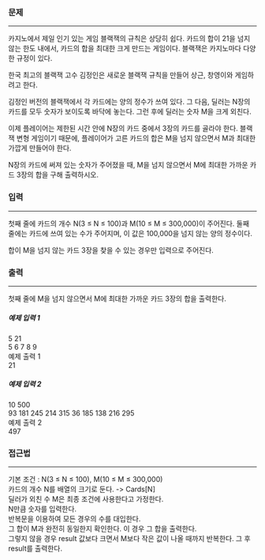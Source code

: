 ### 문제

---

카지노에서 제일 인기 있는 게임 블랙잭의 규칙은 상당히 쉽다. 카드의 합이 21을 넘지 않는 한도 내에서, 카드의 합을 최대한 크게 만드는 게임이다. 블랙잭은 카지노마다 다양한 규정이 있다.

한국 최고의 블랙잭 고수 김정인은 새로운 블랙잭 규칙을 만들어 상근, 창영이와 게임하려고 한다.

김정인 버전의 블랙잭에서 각 카드에는 양의 정수가 쓰여 있다. 그 다음, 딜러는 N장의 카드를 모두 숫자가 보이도록 바닥에 놓는다. 그런 후에 딜러는 숫자 M을 크게 외친다.

이제 플레이어는 제한된 시간 안에 N장의 카드 중에서 3장의 카드를 골라야 한다. 블랙잭 변형 게임이기 때문에, 플레이어가 고른 카드의 합은 M을 넘지 않으면서 M과 최대한 가깝게 만들어야 한다.

N장의 카드에 써져 있는 숫자가 주어졌을 때, M을 넘지 않으면서 M에 최대한 가까운 카드 3장의 합을 구해 출력하시오.

### 입력

---

첫째 줄에 카드의 개수 N(3 ≤ N ≤ 100)과 M(10 ≤ M ≤ 300,000)이 주어진다. 둘째 줄에는 카드에 쓰여 있는 수가 주어지며, 이 값은 100,000을 넘지 않는 양의 정수이다.

합이 M을 넘지 않는 카드 3장을 찾을 수 있는 경우만 입력으로 주어진다.

### 출력

---

첫째 줄에 M을 넘지 않으면서 M에 최대한 가까운 카드 3장의 합을 출력한다.

##### 예제 입력 1 <br>
5 21 <br>
5 6 7 8 9 <br>
예제 출력 1 <br>
21

##### 예제 입력 2 <br>
10 500 <br>
93 181 245 214 315 36 185 138 216 295 <br>
예제 출력 2 <br>
497

### 접근법

---
기본 조건 : N(3 ≤ N ≤ 100), M(10 ≤ M ≤ 300,000) <br>
카드의 개수 N를 배열의 크기로 둔다. -> Cards[N] <br>
딜러가 외친 수 M은 최종 조건에 사용한다고 가정한다. <br>
N만큼 숫자를 입력한다. <br>
반복문을 이용하여 모든 경우의 수를 대입한다. <br>
그 합이 M과 완전히 동일한지 확인한다. 이 경우 그 합을 출력한다. <br>
그렇지 않을 경우 result 값보다 크면서 M보다 작은 값이 나올 때까지 반복한다. 그 후 result를 출력한다. <br>
